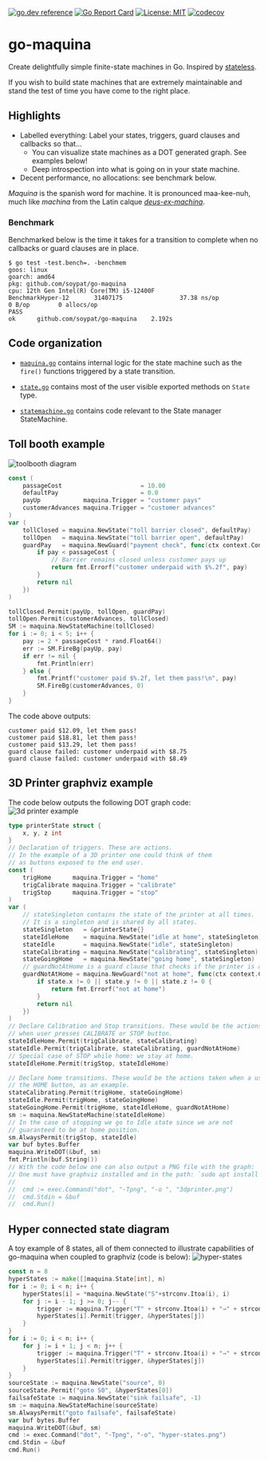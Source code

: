 [![go.dev reference](https://pkg.go.dev/badge/github.com/soypat/go-maquina)](https://pkg.go.dev/github.com/soypat/go-maquina)
[![Go Report Card](https://goreportcard.com/badge/github.com/soypat/go-maquina)](https://goreportcard.com/report/github.com/soypat/go-maquina)
[![License: MIT](https://img.shields.io/badge/License-MIT-yellow.svg)](https://opensource.org/licenses/MIT)
[![codecov](https://codecov.io/gh/soypat/go-maquina/branch/main/graph/badge.svg?token=5DH2RG1UVP)](https://codecov.io/gh/soypat/go-maquina)

# go-maquina

Create delightfully simple finite-state machines in Go. Inspired by [stateless](https://github.com/qmuntal/stateless).

If you wish to build state machines that are extremely maintainable and stand the test of time
you have come to the right place. 

## Highlights
- Labelled everything: Label your states, triggers, guard clauses and callbacks so that...
	- You can visualize state machines as a DOT generated graph. See examples below!
	- Deep introspection into what is going on in your state machine.
- Decent performance, no allocations: see benchmark below.


_Maquina_ is the spanish word for machine. It is pronounced maa-kee-nuh, much like _machina_ from the Latin calque [_deus-ex-machina_](https://en.wikipedia.org/wiki/Deus_ex_machina).

### Benchmark
Benchmarked below is the time it takes for a transition to complete when no callbacks or guard clauses are in place.
```
$ go test -test.bench=. -benchmem
goos: linux
goarch: amd64
pkg: github.com/soypat/go-maquina
cpu: 12th Gen Intel(R) Core(TM) i5-12400F
BenchmarkHyper-12       31407175                37.38 ns/op            0 B/op        0 allocs/op
PASS
ok      github.com/soypat/go-maquina    2.192s
```

## Code organization

* [`maquina.go`](./maquina.go) contains internal logic for the state machine such as the `fire()` functions triggered by a state transition.

* [`state.go`](./state.go) contains most of the user visible exported methods on `State` type.

* [`statemachine.go`](./statemachine.go) contains code relevant to the State manager StateMachine.


## Toll booth example
![toolbooth diagram](https://user-images.githubusercontent.com/26156425/238150418-c223b843-ae14-4694-a40c-c6b123c43886.png)
```go
const (
	passageCost                      = 10.00
	defaultPay                       = 0.0
	payUp            maquina.Trigger = "customer pays"
	customerAdvances maquina.Trigger = "customer advances"
)
var (
	tollClosed = maquina.NewState("toll barrier closed", defaultPay)
	tollOpen   = maquina.NewState("toll barrier open", defaultPay)
	guardPay   = maquina.NewGuard("payment check", func(ctx context.Context, pay float64) error {
		if pay < passageCost {
			// Barrier remains closed unless customer pays up
			return fmt.Errorf("customer underpaid with $%.2f", pay)
		}
		return nil
	})
)

tollClosed.Permit(payUp, tollOpen, guardPay)
tollOpen.Permit(customerAdvances, tollClosed)
SM := maquina.NewStateMachine(tollClosed)
for i := 0; i < 5; i++ {
	pay := 2 * passageCost * rand.Float64()
	err := SM.FireBg(payUp, pay)
	if err != nil {
		fmt.Println(err)
	} else {
		fmt.Printf("customer paid $%.2f, let them pass!\n", pay)
		SM.FireBg(customerAdvances, 0)
	}
}
```
The code above outputs:

```
customer paid $12.09, let them pass!
customer paid $18.81, let them pass!
customer paid $13.29, let them pass!
guard clause failed: customer underpaid with $8.75
guard clause failed: customer underpaid with $8.49
```

## 3D Printer graphviz example
The code below outputs the following DOT graph code:
![3d printer example](https://user-images.githubusercontent.com/26156425/238145938-6cf54057-ae07-4b47-ad54-d3997032d540.png)

```go
type printerState struct {
	x, y, z int
}
// Declaration of triggers. These are actions.
// In the example of a 3D printer one could think of them
// as buttons exposed to the end user.
const (
	trigHome      maquina.Trigger = "home"
	trigCalibrate maquina.Trigger = "calibrate"
	trigStop      maquina.Trigger = "stop"
)
var (
	// stateSingleton contains the state of the printer at all times.
	// It is a singleton and is shared by all states.
	stateSingleton   = &printerState{}
	stateIdleHome    = maquina.NewState("idle at home", stateSingleton)
	stateIdle        = maquina.NewState("idle", stateSingleton)
	stateCalibrating = maquina.NewState("calibrating", stateSingleton)
	stateGoingHome   = maquina.NewState("going home", stateSingleton)
	// guardNotAtHome is a guard clause that checks if the printer is at home position.
	guardNotAtHome = maquina.NewGuard("not at home", func(ctx context.Context, state *printerState) error {
		if state.x != 0 || state.y != 0 || state.z != 0 {
			return fmt.Errorf("not at home")
		}
		return nil
	})
)
// Declare Calibration and Stop transitions. These would be the actions taken
// when user presses CALIBRATE or STOP button.
stateIdleHome.Permit(trigCalibrate, stateCalibrating)
stateIdle.Permit(trigCalibrate, stateCalibrating, guardNotAtHome)
// Special case of STOP while home: we stay at home.
stateIdleHome.Permit(trigStop, stateIdleHome)

// Declare home transitions. These would be the actions taken when a user presses
// the HOME button, as an example.
stateCalibrating.Permit(trigHome, stateGoingHome)
stateIdle.Permit(trigHome, stateGoingHome)
stateGoingHome.Permit(trigHome, stateIdleHome, guardNotAtHome)
sm := maquina.NewStateMachine(stateIdleHome)
// In the case of stopping we go to Idle state since we are not
// guaranteed to be at home position.
sm.AlwaysPermit(trigStop, stateIdle)
var buf bytes.Buffer
maquina.WriteDOT(&buf, sm)
fmt.Println(buf.String())
// With the code below one can also output a PNG file with the graph:
// One must have graphviz installed and in the path: `sudo apt install graphviz`
//
//  cmd := exec.Command("dot", "-Tpng", "-o ", "3dprinter.png")
//  cmd.Stdin = &buf
//  cmd.Run()
```

## Hyper connected state diagram
A toy example of 8 states, all of them connected to illustrate capabilities of go-maquina when coupled to graphviz (code is below):
![hyper-states](https://user-images.githubusercontent.com/26156425/238158584-b178ecce-ea0c-4a8b-987b-5e4cc7986ad8.png)

```go
const n = 8
hyperStates := make([]maquina.State[int], n)
for i := 0; i < n; i++ {
	hyperStates[i] = *maquina.NewState("S"+strconv.Itoa(i), i)
	for j := i - 1; j >= 0; j-- {
		trigger := maquina.Trigger("T" + strconv.Itoa(i) + "→" + strconv.Itoa(j))
		hyperStates[i].Permit(trigger, &hyperStates[j])
	}
}
for i := 0; i < n; i++ {
	for j := i + 1; j < n; j++ {
		trigger := maquina.Trigger("T" + strconv.Itoa(i) + "→" + strconv.Itoa(j))
		hyperStates[i].Permit(trigger, &hyperStates[j])
	}
}
sourceState := maquina.NewState("source", 0)
sourceState.Permit("goto S0", &hyperStates[0])
failsafeState := maquina.NewState("sink failsafe", -1)
sm := maquina.NewStateMachine(sourceState)
sm.AlwaysPermit("goto failsafe", failsafeState)
var buf bytes.Buffer
maquina.WriteDOT(&buf, sm)
cmd := exec.Command("dot", "-Tpng", "-o", "hyper-states.png")
cmd.Stdin = &buf
cmd.Run()
```

